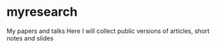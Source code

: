 # myresearch
My papers and talks
Here I will collect public versions of articles, short notes and slides
